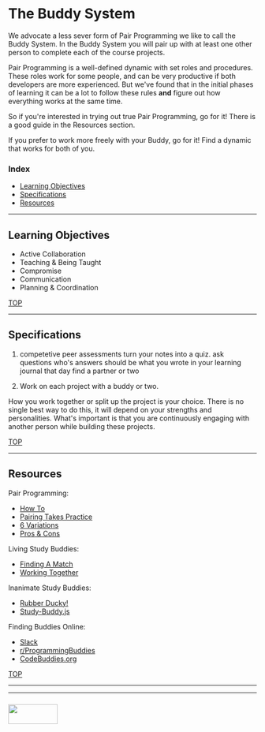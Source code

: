 # The Buddy System

We advocate a less sever form of Pair Programming we like to call the Buddy System.  In the Buddy System you will pair up with at least one other person to complete each of the course projects.  

Pair Programming is a well-defined dynamic with set roles and procedures.  These roles work for some people, and can be very productive if both developers are more experienced.  But we've found that in the initial phases of learning it can be a lot to follow these rules __and__ figure out how everything works at the same time.  

So if you're interested in trying out true Pair Programming, go for it!  There is a good guide in the Resources section.  

If you prefer to work more freely with your Buddy, go for it!  Find a dynamic that works for both of you.

### Index
* [Learning Objectives](#learning-objectives)
* [Specifications](#specifications)
* [Resources](#resources)  

---

## Learning Objectives

* Active Collaboration
* Teaching & Being Taught
* Compromise
* Communication
* Planning & Coordination

[TOP](#index)

---

## Specifications

1. competetive peer assessments
	turn your notes into a quiz.
		ask questions who's answers should be what you wrote in your learning journal that day
		find a partner or two


2. Work on each project with a buddy or two.

How you work together or split up the project is your choice.  There is no single best way to do this, it will depend on your strengths and personalities.  What's important is that you are continuously engaging with another person while building these projects.  


[TOP](#index)

---

## Resources



Pair Programming:
* [How To](https://www.wikihow.com/Pair-Program)
* [Pairing Takes Practice](https://medium.com/@jdxcode/how-to-pair-program-d6741077e513)
* [6 Variations](https://stackify.com/pair-programming-styles/)
* [Pros & Cons](https://medium.freecodecamp.org/the-benefits-and-pitfalls-of-pair-programming-in-the-workplace-e68c3ed3c81f)

Living Study Buddies:
* [Finding A Match](https://gradeslam.org/blog/what-to-look-for-in-a-study-partner)
* [Working Together](http://www.eduinreview.com/blog/2010/01/study-with-a-partner-to-succeed/)

Inanimate Study Buddies:
* [Rubber Ducky!](https://rubberduckdebugging.com)
* [Study-Buddy.js](https://github.com/teesloane/Study-Buddy)

Finding Buddies Online:
* [Slack](https://join.slack.com/t/elewa-academy/shared_invite/enQtMjk4OTA3OTM1NjIwLTA2ZmQ0NDVhNjQxZWM2NjNhNmMyNmVhZGNhZmJmZTY1OWQ4Nzc0ZTkzZGE3NjdiYTYwYThlNzI3YTg2NGM5MGM)
* [r/ProgrammingBuddies](https://www.reddit.com/r/ProgrammingBuddies/)
* [CodeBuddies.org](https://codebuddies.org)

[TOP](#index)


___
___
### <a href="http://elewa.education/blog" target="_blank"><img src="https://user-images.githubusercontent.com/18554853/34921062-506450ae-f97d-11e7-875f-6feeb26ad72d.png" width="100" height="40"/></a>

